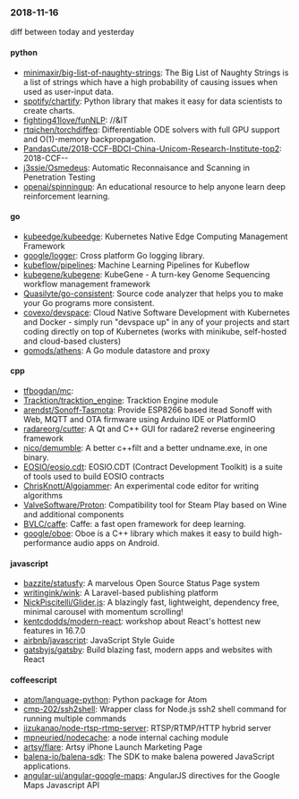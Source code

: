 ### 2018-11-16
diff between today and yesterday

#### python
* [minimaxir/big-list-of-naughty-strings](https://github.com/minimaxir/big-list-of-naughty-strings): The Big List of Naughty Strings is a list of strings which have a high probability of causing issues when used as user-input data.
* [spotify/chartify](https://github.com/spotify/chartify): Python library that makes it easy for data scientists to create charts.
* [fighting41love/funNLP](https://github.com/fighting41love/funNLP): //&IT
* [rtqichen/torchdiffeq](https://github.com/rtqichen/torchdiffeq): Differentiable ODE solvers with full GPU support and O(1)-memory backpropagation.
* [PandasCute/2018-CCF-BDCI-China-Unicom-Research-Institute-top2](https://github.com/PandasCute/2018-CCF-BDCI-China-Unicom-Research-Institute-top2): 2018-CCF--
* [j3ssie/Osmedeus](https://github.com/j3ssie/Osmedeus): Automatic Reconnaisance and Scanning in Penetration Testing
* [openai/spinningup](https://github.com/openai/spinningup): An educational resource to help anyone learn deep reinforcement learning.

#### go
* [kubeedge/kubeedge](https://github.com/kubeedge/kubeedge): Kubernetes Native Edge Computing Management Framework
* [google/logger](https://github.com/google/logger): Cross platform Go logging library.
* [kubeflow/pipelines](https://github.com/kubeflow/pipelines): Machine Learning Pipelines for Kubeflow
* [kubegene/kubegene](https://github.com/kubegene/kubegene): KubeGene - A turn-key Genome Sequencing workflow management framework
* [Quasilyte/go-consistent](https://github.com/Quasilyte/go-consistent): Source code analyzer that helps you to make your Go programs more consistent.
* [covexo/devspace](https://github.com/covexo/devspace): Cloud Native Software Development with Kubernetes and Docker - simply run "devspace up" in any of your projects and start coding directly on top of Kubernetes (works with minikube, self-hosted and cloud-based clusters)
* [gomods/athens](https://github.com/gomods/athens): A Go module datastore and proxy

#### cpp
* [tfbogdan/mc](https://github.com/tfbogdan/mc): 
* [Tracktion/tracktion_engine](https://github.com/Tracktion/tracktion_engine): Tracktion Engine module
* [arendst/Sonoff-Tasmota](https://github.com/arendst/Sonoff-Tasmota): Provide ESP8266 based itead Sonoff with Web, MQTT and OTA firmware using Arduino IDE or PlatformIO
* [radareorg/cutter](https://github.com/radareorg/cutter): A Qt and C++ GUI for radare2 reverse engineering framework
* [nico/demumble](https://github.com/nico/demumble): A better c++filt and a better undname.exe, in one binary.
* [EOSIO/eosio.cdt](https://github.com/EOSIO/eosio.cdt): EOSIO.CDT (Contract Development Toolkit) is a suite of tools used to build EOSIO contracts
* [ChrisKnott/Algojammer](https://github.com/ChrisKnott/Algojammer): An experimental code editor for writing algorithms
* [ValveSoftware/Proton](https://github.com/ValveSoftware/Proton): Compatibility tool for Steam Play based on Wine and additional components
* [BVLC/caffe](https://github.com/BVLC/caffe): Caffe: a fast open framework for deep learning.
* [google/oboe](https://github.com/google/oboe): Oboe is a C++ library which makes it easy to build high-performance audio apps on Android.

#### javascript
* [bazzite/statusfy](https://github.com/bazzite/statusfy): A marvelous Open Source Status Page system
* [writingink/wink](https://github.com/writingink/wink): A Laravel-based publishing platform
* [NickPiscitelli/Glider.js](https://github.com/NickPiscitelli/Glider.js): A blazingly fast, lightweight, dependency free, minimal carousel with momentum scrolling!
* [kentcdodds/modern-react](https://github.com/kentcdodds/modern-react): workshop about React's hottest new features in 16.7.0
* [airbnb/javascript](https://github.com/airbnb/javascript): JavaScript Style Guide
* [gatsbyjs/gatsby](https://github.com/gatsbyjs/gatsby): Build blazing fast, modern apps and websites with React

#### coffeescript
* [atom/language-python](https://github.com/atom/language-python): Python package for Atom
* [cmp-202/ssh2shell](https://github.com/cmp-202/ssh2shell): Wrapper class for Node.js ssh2 shell command for running multiple commands
* [iizukanao/node-rtsp-rtmp-server](https://github.com/iizukanao/node-rtsp-rtmp-server): RTSP/RTMP/HTTP hybrid server
* [mpneuried/nodecache](https://github.com/mpneuried/nodecache): a node internal caching module
* [artsy/flare](https://github.com/artsy/flare): Artsy iPhone Launch Marketing Page
* [balena-io/balena-sdk](https://github.com/balena-io/balena-sdk): The SDK to make balena powered JavaScript applications.
* [angular-ui/angular-google-maps](https://github.com/angular-ui/angular-google-maps): AngularJS directives for the Google Maps Javascript API
